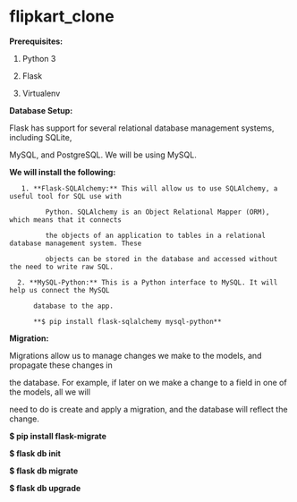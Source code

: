 # flipkart_clone


**Prerequisites:**

  1. Python 3

  2. Flask

  3. Virtualenv

   

**Database Setup:**

   Flask has support for several relational database management systems, including SQLite, 

   MySQL, and PostgreSQL. We will be using MySQL.

   **We will install the following:**

       1. **Flask-SQLAlchemy:** This will allow us to use SQLAlchemy, a useful tool for SQL use with  

             Python. SQLAlchemy is an Object Relational Mapper (ORM), which means that it connects

             the objects of an application to tables in a relational database management system. These

             objects can be stored in the database and accessed without the need to write raw SQL.

      2. **MySQL-Python:** This is a Python interface to MySQL. It will help us connect the MySQL 

          database to the app.

          **$ pip install flask-sqlalchemy mysql-python**

**Migration:**

  Migrations allow us to manage changes we make to the models, and propagate these changes in

  the database. For example, if later on we make a change to a field in one of the models, all we will

  need to do is create and apply a migration, and the database will reflect the change.

   **$ pip install flask-migrate**

   **$ flask db init**

   **$ flask db migrate**

   **$ flask db upgrade**
